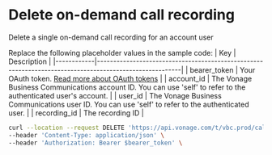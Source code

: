 # Delete on-demand call recording

Delete a single on-demand call recording for an account user

Replace the following placeholder values in the sample code:
| Key        | Description                                                                                            |
|------------|--------------------------------------------------------------------------------------------------------|
| bearer_token | Your OAuth token. [Read more about OAuth tokens](https://developer.nexmo.com/vonage-business-cloud/vbc-apis/getting-started/authentication) |
| account_id | The Vonage Business Communications account ID. You can use 'self' to refer to the authenticated user's account. |
| user_id | The Vonage Business Communications user ID. You can use 'self' to refer to the authenticated user. |
| recording_id | The recording ID |

``` bash
curl --location --request DELETE 'https://api.vonage.com/t/vbc.prod/call_recording/api/accounts/$account_id/users/$user_id/call_recordings/$recording_id' \
--header 'Content-Type: application/json' \
--header 'Authorization: Bearer $bearer_token' \
```
